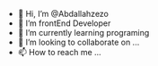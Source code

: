 - 👋 Hi, I’m @Abdallahzezo
- 👀 I’m frontEnd Developer
- 🌱 I’m currently learning programing 
- 💞️ I’m looking to collaborate on ...
- 📫 How to reach me ...

<!---
Abdallahzezo/Abdallahzezo is a ✨ special ✨ repository because its `README.md` (this file) appears on your GitHub profile.
You can click the Preview link to take a look at your changes.
--->
